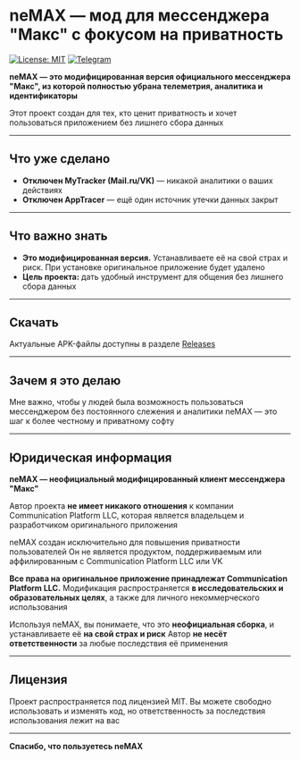 # neMAX — мод для мессенджера "Макс" с фокусом на приватность

[![License: MIT](https://img.shields.io/badge/License-MIT-yellow.svg)](https://opensource.org/licenses/MIT) [![Telegram](https://img.shields.io/badge/Telegram-2CA5E0?style=for-the-badge&logo=telegram&logoColor=white)](https://t.me/nemax_mod)

**neMAX — это модифицированная версия официального мессенджера "Макс", из которой полностью убрана телеметрия, аналитика и идентификаторы**

Этот проект создан для тех, кто ценит приватность и хочет пользоваться приложением без лишнего сбора данных

---

## Что уже сделано

* **Отключен MyTracker (Mail.ru/VK)** — никакой аналитики о ваших действиях
* **Отключен AppTracer** — ещё один источник утечки данных закрыт

---

## Что важно знать

* **Это модифицированная версия.** Устанавливаете её на свой страх и риск. При установке оригинальное приложение будет удалено
* **Цель проекта:** дать удобный инструмент для общения без лишнего сбора данных

---

## Скачать

Актуальные APK-файлы доступны в разделе [Releases](https://github.com/nemax-dev/nemax-android/releases)

---

## Зачем я это делаю

Мне важно, чтобы у людей была возможность пользоваться мессенджером без постоянного слежения и аналитики
neMAX — это шаг к более честному и приватному софту

---

## Юридическая информация

**neMAX — неофициальный модифицированный клиент мессенджера "Макс"**

Автор проекта **не имеет никакого отношения** к компании Communication Platform LLC, которая является владельцем и разработчиком оригинального приложения

neMAX создан исключительно для повышения приватности пользователей
Он не является продуктом, поддерживаемым или аффилированным с Communication Platform LLC или VK

**Все права на оригинальное приложение принадлежат Communication Platform LLC.**
Модификация распространяется **в исследовательских и образовательных целях**, а также для личного некоммерческого использования

Используя neMAX, вы понимаете, что это **неофициальная сборка**, и устанавливаете её **на свой страх и риск**
Автор **не несёт ответственности** за любые последствия её применения

---

## Лицензия

Проект распространяется под лицензией MIT. Вы можете свободно использовать и изменять код, но ответственность за последствия использования лежит на вас

---

**Спасибо, что пользуетесь neMAX**
